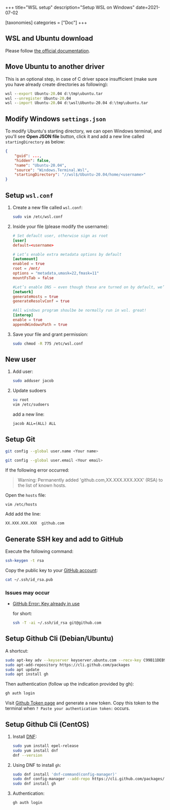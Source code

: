 +++
title="WSL setup"
description="Setup WSL on Windows"
date=2021-07-02

[taxonomies]
categories = ["Doc"]
+++

## WSL and Ubuntu download

Please follow [the official documentation](https://docs.microsoft.com/en-us/windows/wsl/install-win10).

## Move Ubuntu to another driver

This is an optional step, in case of C driver space insufficient (make sure you have already create directories as following):

```cmd
wsl --export Ubuntu-20.04 d:\tmp\ubuntu.tar
wsl --unregister Ubuntu-20.04
wsl --import Ubuntu-20.04 d:\wsl\Ubuntu-20.04 d:\tmp\ubuntu.tar
```

## Modify Windows `settings.json`

To modify Ubuntu's starting directory, we can open Windows terminal, and you'll see **Open JSON file** button, click it and add a new line called `startingDirectory` as below:

```json
{
    "guid": ...,
    "hidden": false,
    "name": "Ubuntu-20.04",
    "source": "Windows.Terminal.Wsl",
    "startingDirectory": "//wsl$/Ubuntu-20.04/home/<username>"
}
```

## Setup `wsl.conf`

1. Create a new file called `wsl.conf`:

   ```sh
   sudo vim /etc/wsl.conf
   ```

1. Inside your file (please modify the username):

   ```conf
   # Set default user, otherwise sign as root
   [user]
   default=<username>

   # Let’s enable extra metadata options by default
   [automount]
   enabled = true
   root = /mnt/
   options = "metadata,umask=22,fmask=11"
   mountFsTab = false

   #Let’s enable DNS – even though these are turned on by default, we’ll specify here just to be explicit.
   [network]
   generateHosts = true
   generateResolvConf = true

   #All windows program shoulbe be normally run in wsl. great!
   [interop]
   enable = true
   appendWindowsPath = true
   ```

1. Save your file and grant permission:

   ```sh
   sudo chmod -R 775 /etc/wsl.conf
   ```

## New user

1. Add user:

   ```sh
   sudo adduser jacob
   ```

1. Update sudoers

   ```sh
   su root
   vim /etc/sudoers
   ```

   add a new line:

   ```txt
   jacob ALL=(ALL) ALL
   ```

## Setup Git

```sh
git config --global user.name <Your name>

git config --global user.email <Your email>
```

If the following error occurred:

> Warning: Permanently added 'github.com,XX.XXX.XXX.XXX' (RSA) to the list of known hosts.

Open the `hosts` file:

```sh
vim /etc/hosts
```

Add add the line:

```sh
XX.XXX.XXX.XXX  github.com
```

## Generate SSH key and add to GitHub

Execute the following command:

```sh
ssh-keygen -t rsa
```

Copy the public key to your [GitHub account](https://github.com/settings/keys):

```sh
cat ~/.ssh/id_rsa.pub
```

### Issues may occur

- [GitHub Error: Key already in use](https://stackoverflow.com/questions/21160774/github-error-key-already-in-use)

  for short:

  ```sh
  ssh -T -ai ~/.ssh/id_rsa git@github.com
  ```

## Setup Github Cli (Debian/Ubuntu)

A shortcut:

```sh
sudo apt-key adv --keyserver keyserver.ubuntu.com --recv-key C99B11DEB97541F0
sudo apt-add-repository https://cli.github.com/packages
sudo apt update
sudo apt install gh
```

Then authentication (follow up the indication provided by gh):

```sh
gh auth login
```

Visit [Github Token page](https://github.com/settings/tokens) and generate a new token. Copy this token to the terminal when `? Paste your authentication token:` occurs.

## Setup Github Cli (CentOS)

1. Install [DNF](https://opensource.com/article/18/8/guide-yum-dnf):

   ```sh
   sudo yum install epel-release
   sudo yum install dnf
   dnf --version
   ```

1. Using DNF to install `gh`:

   ```sh
   sudo dnf install 'dnf-command(config-manager)'
   sudo dnf config-manager --add-repo https://cli.github.com/packages/rpm/gh-cli.repo
   sudo dnf install gh
   ```

1. Authentication:

   ```sh
   gh auth login
   ```
